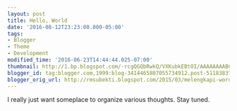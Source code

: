 ```yaml
---
layout: post
title: Hello, World
date: '2016-08-12T23:23:00.000-05:00'
tags:
- Blogger
- Theme
- Development
modified_time: '2016-06-23T14:44:44.025-07:00'
thumbnail: http://1.bp.blogspot.com/-rcgQGQbRwkQ/VXKubkEBtOI/AAAAAAAABCI/G1U17TU4lZw/s72-c/wordpress.png
blogger_id: tag:blogger.com,1999:blog-3414465807055734912.post-5118383758088143239
blogger_orig_url: http://rmsubekti.blogspot.com/2015/03/melengkapi-wordpress-template.html
---
```

I really just want someplace to organize various thoughts. Stay tuned.
